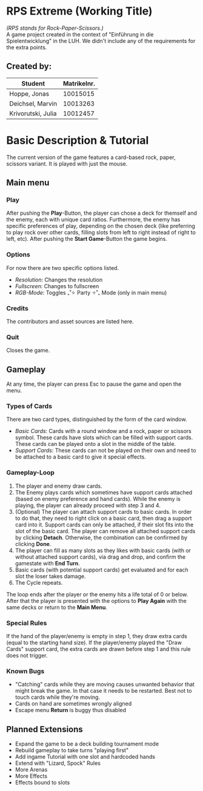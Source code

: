 # RPS Extreme (Working Title)

_(RPS stands for Rock-Paper-Scissors.)_  
A game project created in the context of "Einführung in die Spielentwicklung" in the LUH. We didn't include any of the requirements for the extra points.

## Created by:
| Student | Matrikelnr. |
| ------ | ------ |
| Hoppe, Jonas | 10015015 |
| Deichsel, Marvin | 10013263 |
| Krivorutski, Julia | 10012457 |

#  Basic Description & Tutorial
The current version of the game features a card-based rock, paper, scissors variant. It is played with just the mouse.

## Main menu
### Play
After pushing the **Play**-Button, the player can chose a deck for themself and the enemy, each with unique card ratios.
Furthermore, the enemy has specific preferences of play, depending on the chosen deck (like preferring to play rock over other cards, filling slots from left to right instead of right to left, etc).
After pushing the **Start Game**-Button the game begins.

### Options
For now there are two specific options listed.
- *Resolution*: Changes the resolution
- *Fullscreen*: Changes to fullscreen
- *RGB-Mode*: Toggles ₊˚✧ Party ✧˚₊ Mode (only in main menu)


### Credits
The contributors and asset sources are listed here.

### Quit
Closes the game.

## Gameplay
At any time, the player can press Esc to pause the game and open the menu.

### Types of Cards
There are two card types, distinguished by the form of the card window.
- *Basic Cards*: Cards with a round window and a rock, paper or scissors symbol. These cards have slots which can be filled with support cards. These cards can be played onto a slot in the middle of the table.
- *Support Cards*: These cards can not be played on their own and need to be attached to a basic card to give it special effects.

### Gameplay-Loop
1. The player and enemy draw cards.
2. The Enemy plays cards which sometimes have support cards attached (based on enemy preference and hand cards). While the enemy is playing, the player can already proceed with step 3 and 4.
3. (Optional) The player can attach support cards to basic cards. In order to do that, they need to right click on a basic card, then drag a support card into it. Support cards can only be attached, if their slot fits into the slot of the basic card. The player can remove all attached support cards by clicking **Detach**. Otherwise, the combination can be confirmed by clicking **Done**.
4. The player can fill as many slots as they likes with basic cards (with or without attached support cards), via drag and drop, and confirm the gamestate with **End Turn**.
5. Basic cards (with potential support cards) get evaluated and for each slot the loser takes damage.
6. The Cycle repeats. 

The loop ends after the player or the enemy hits a life total of 0 or below. After that the player is presented with the options to **Play Again** with the same decks or return to the **Main Menu**.

### Special Rules
If the hand of the player/enemy is empty in step 1, they draw extra cards (equal to the starting hand size). If the player/enemy played the "Draw Cards" support card, the extra cards are drawn before step 1 and this rule does not trigger.

### Known Bugs
- "Catching" cards while they are moving causes unwanted behavior that might break the game. In that case it needs to be restarted. Best not to touch cards while they're moving.
- Cards on hand are sometimes wrongly aligned
- Escape menu **Return** is buggy thus disabled

## Planned Extensions
- Expand the game to be a deck building tournament mode
- Rebuild gameplay to take turns "playing first"
- Add ingame Tutorial with one slot and hardcoded hands
- Extend with "Lizard, Spock" Rules
- More Arenas
- More Effects
- Effects bound to slots
